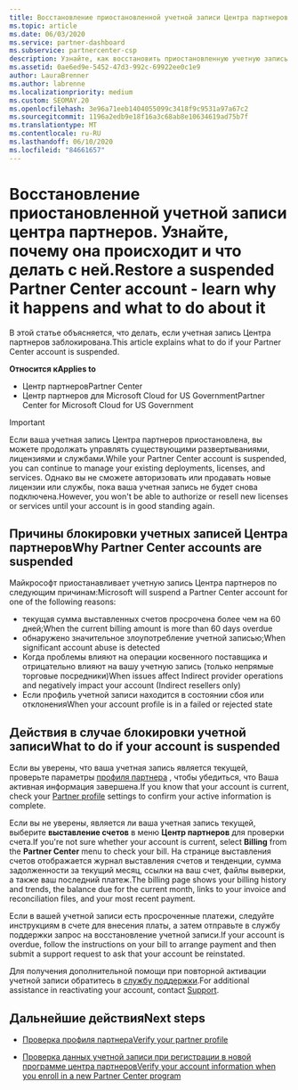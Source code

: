 ```yaml
---
title: Восстановление приостановленной учетной записи Центра партнеров
ms.topic: article
ms.date: 06/03/2020
ms.service: partner-dashboard
ms.subservice: partnercenter-csp
description: Узнайте, как восстановить приостановленную учетную запись Центра партнеров, причины приостановки учетной записи партнера и как можно использовать учетную запись во время приостановки.
ms.assetid: 0ae6ed9e-5452-47d3-992c-69922ee0c1e9
author: LauraBrenner
ms.author: labrenne
ms.localizationpriority: medium
ms.custom: SEOMAY.20
ms.openlocfilehash: 3e96a71eeb1404055099c3418f9c9531a97a67c2
ms.sourcegitcommit: 1196a2edb9e18f16a3c68ab8e10634619ad75b7f
ms.translationtype: MT
ms.contentlocale: ru-RU
ms.lasthandoff: 06/10/2020
ms.locfileid: "84661657"
---
```

# <a name="restore-a-suspended-partner-center-account---learn-why-it-happens-and-what-to-do-about-it"></a><span data-ttu-id="a2c90-103">Восстановление приостановленной учетной записи центра партнеров. Узнайте, почему она происходит и что делать с ней.</span><span class="sxs-lookup"><span data-stu-id="a2c90-103">Restore a suspended Partner Center account - learn why it happens and what to do about it</span></span>

<span data-ttu-id="a2c90-104">В этой статье объясняется, что делать, если учетная запись Центра партнеров заблокирована.</span><span class="sxs-lookup"><span data-stu-id="a2c90-104">This article explains what to do if your Partner Center account is suspended.</span></span>

<span data-ttu-id="a2c90-105">**Относится к**</span><span class="sxs-lookup"><span data-stu-id="a2c90-105">**Applies to**</span></span>

-  <span data-ttu-id="a2c90-106">Центр партнеров</span><span class="sxs-lookup"><span data-stu-id="a2c90-106">Partner Center</span></span>
-  <span data-ttu-id="a2c90-107">Центр партнеров для Microsoft Cloud for US Government</span><span class="sxs-lookup"><span data-stu-id="a2c90-107">Partner Center for Microsoft Cloud for US Government</span></span>


> [!IMPORTANT]  
> <span data-ttu-id="a2c90-108">Если ваша учетная запись Центра партнеров приостановлена, вы можете продолжать управлять существующими развертываниями, лицензиями и службами.</span><span class="sxs-lookup"><span data-stu-id="a2c90-108">While your Partner Center account is suspended, you can continue to manage your existing deployments, licenses, and services.</span></span> <span data-ttu-id="a2c90-109">Однако вы не сможете авторизовать или продавать новые лицензии или службы, пока ваша учетная запись не будет снова подключена.</span><span class="sxs-lookup"><span data-stu-id="a2c90-109">However, you won't be able to authorize or resell new licenses or services until your account is in good standing again.</span></span>

## <a name="why-partner-center-accounts-are-suspended"></a><span data-ttu-id="a2c90-110">Причины блокировки учетных записей Центра партнеров</span><span class="sxs-lookup"><span data-stu-id="a2c90-110">Why Partner Center accounts are suspended</span></span>

<span data-ttu-id="a2c90-111">Майкрософт приостанавливает учетную запись Центра партнеров по следующим причинам:</span><span class="sxs-lookup"><span data-stu-id="a2c90-111">Microsoft will suspend a Partner Center account for one of the following reasons:</span></span>

- <span data-ttu-id="a2c90-112">текущая сумма выставленных счетов просрочена более чем на 60 дней;</span><span class="sxs-lookup"><span data-stu-id="a2c90-112">When the current billing amount is more than 60 days overdue</span></span> 
- <span data-ttu-id="a2c90-113">обнаружено значительное злоупотребление учетной записью;</span><span class="sxs-lookup"><span data-stu-id="a2c90-113">When significant account abuse is detected</span></span>
- <span data-ttu-id="a2c90-114">Когда проблемы влияют на операции косвенного поставщика и отрицательно влияют на вашу учетную запись (только непрямые торговые посредники)</span><span class="sxs-lookup"><span data-stu-id="a2c90-114">When issues affect Indirect provider operations and negatively impact your account (Indirect resellers only)</span></span>
- <span data-ttu-id="a2c90-115">Если профиль учетной записи находится в состоянии сбоя или отклонения</span><span class="sxs-lookup"><span data-stu-id="a2c90-115">When your account profile is in a failed or rejected state</span></span>

## <a name="what-to-do-if-your-account-is-suspended"></a><span data-ttu-id="a2c90-116">Действия в случае блокировки учетной записи</span><span class="sxs-lookup"><span data-stu-id="a2c90-116">What to do if your account is suspended</span></span>

<span data-ttu-id="a2c90-117">Если вы уверены, что ваша учетная запись является текущей, проверьте параметры [профиля партнера](https://partner.microsoft.com/pcv/accountsettings/partnerprofile) , чтобы убедиться, что Ваша активная информация завершена.</span><span class="sxs-lookup"><span data-stu-id="a2c90-117">If you know that your account is current, check your [Partner profile](https://partner.microsoft.com/pcv/accountsettings/partnerprofile) settings to confirm your active information is complete.</span></span> 

<span data-ttu-id="a2c90-118">Если вы не уверены, является ли ваша учетная запись текущей, выберите **выставление счетов** в меню **Центр партнеров** для проверки счета.</span><span class="sxs-lookup"><span data-stu-id="a2c90-118">If you're not sure whether your account is current, select **Billing** from the **Partner Center** menu to check your bill.</span></span> <span data-ttu-id="a2c90-119">На странице выставления счетов отображается журнал выставления счетов и тенденции, сумма задолженности за текущий месяц, ссылки на ваш счет, файлы выверки, а также ваш последний платеж.</span><span class="sxs-lookup"><span data-stu-id="a2c90-119">The billing page shows your billing history and trends, the balance due for the current month, links to your invoice and reconciliation files, and your most recent payment.</span></span>

<span data-ttu-id="a2c90-120">Если в вашей учетной записи есть просроченные платежи, следуйте инструкциям в счете для внесения платы, а затем отправьте в службу поддержки запрос на восстановление учетной записи.</span><span class="sxs-lookup"><span data-stu-id="a2c90-120">If your account is overdue, follow the instructions on your bill to arrange payment and then submit a support request to ask that your account be reinstated.</span></span> 

<span data-ttu-id="a2c90-121">Для получения дополнительной помощи при повторной активации учетной записи обратитесь в [службу поддержки](https://partner.microsoft.com/dashboard/support/csp/servicerequests/create).</span><span class="sxs-lookup"><span data-stu-id="a2c90-121">For additional assistance in reactivating your account, contact [Support](https://partner.microsoft.com/dashboard/support/csp/servicerequests/create).</span></span>

## <a name="next-steps"></a><span data-ttu-id="a2c90-122">Дальнейшие действия</span><span class="sxs-lookup"><span data-stu-id="a2c90-122">Next steps</span></span>

- [<span data-ttu-id="a2c90-123">Проверка профиля партнера</span><span class="sxs-lookup"><span data-stu-id="a2c90-123">Verify your partner profile</span></span>](update-your-partner-profile.md)

- [<span data-ttu-id="a2c90-124">Проверка данных учетной записи при регистрации в новой программе центра партнеров</span><span class="sxs-lookup"><span data-stu-id="a2c90-124">Verify your account information when you enroll in a new Partner Center program</span></span>](verification-responses.md)

